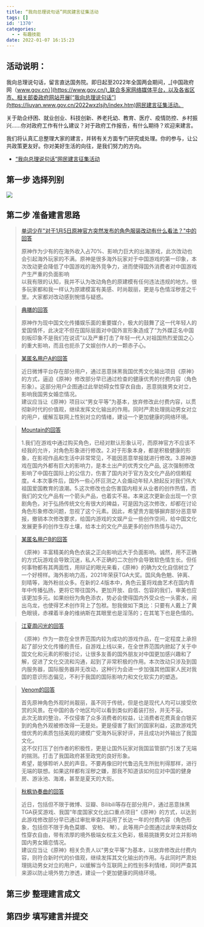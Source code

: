 ```yaml
---
title: “我向总理说句话”网民建言征集活动
tags: []
id: '1370'
categories:
  - - 有趣技能
date: 2022-01-07 16:15:23
---
```


## 活动说明：

我向总理说句话，留言直达国务院。即日起至2022年全国两会期间，_[中国政府网（www.gov.cn）](https://www.gov.cn/)_联合多家网络媒体平台，以及各省区市、相关部委政府网站开展[“我向总理说句话”](https://liuyan.www.gov.cn/2022wxzlsjh/index.htm)网民建言征集活动。

关于助企纾困、就业创业、科技创新、养老托幼、教育、医疗、疫情防控、乡村振兴……你对政府工作有什么建议？对于政府工作报告，有什么期待？欢迎来建言。

我们将认真汇总整理大家的建言，并转有关方面专门研究或处理。你的参与，让公共政策更友好。你对美好生活的向往，是我们努力的方向。

*   [“我向总理说句话”网民建言征集活动](https://liuyan.www.gov.cn/2022wxzlsjh/index.htm)

## 第一步 选择列别

[![](https://img-cdn.limour.top/blog_wp/2022/01/image-4.png)](https://img-cdn.limour.top/blog_wp/2022/01/image-4.png)

## 第二步 准备建言思路

> [单词少在"对于1月5日原神官方突然发布的角色服装改动有什么看法？"中的回答](https://www.zhihu.com/question/509929871/answer/2299441961)
> 
> 原神作为少有的在海外收入占70%、影响力巨大的出海游戏，此次改动也会引起海外玩家的不满。原神是很多海外玩家对于中国游戏的第一印象，本次改动更会降低了中国游戏的海外竞争力，进而使得国外消费者对中国游戏产生严重的负面影响  
> 以我有限的认知，我并不认为改动角色的原建模有任何违法违规的地方。很多玩家都和我一样认为原建模富有美感、时尚靓丽，更是与色情淫秽差之千里。大家都对改动感到惋惜与疑惑。

> [典膳的回答](https://www.zhihu.com/question/510029432/answer/2300002928)
> 
> 原神作为现中国文化传播娱乐面的重要媒介，极大的鼓舞了这一代年轻人的爱国情怀，此决定不但在国际层面对中国外宣形象造成了“为外媒正名中国刻板印象不是我们在说谎”以及严重打击了年轻一代人对祖国热烈爱国之心的重大影响，而且也扼杀了文娱创作人的一颗赤子心。

> [某匿名用户A的回答](https://www.zhihu.com/question/510029432/answer/2299800496)
> 
> 近日微博平台存在部分用户，通过恶意抹黑我国优秀文化输出项目《原神》的方式，逼迫《原神》修改部分早已通过检查的健康优秀的付费内容（角色形象）。这部分用户企图通过此举妨碍女性穿衣自由，恶意挑拨男女对立，影响我国男女婚恋情况。  
> 建议应当让《原神》项目以“男女平等”为基本，放弃修改此付费内容，以贯彻新时代的价值观，继续发挥文化输出的作用。同时严肃处理挑动男女对立的用户，缓解互联网上性别对立的情绪，建设一个更加健康的网络环境。

> [Mountain​的回答](https://www.zhihu.com/question/510029432/answer/2300258523)
> 
> 1.我们在游戏中通过购买角色，已经对默认形象认可，而原神官方不应该不经我的允许，对角色形象进行修改。2.对于形象本身，都是积极健康的形象，在影视作品和生活中非常常见，不能因恶意举报就进行修改。3.原神游戏在国内外都有巨大的影响力，是本土出产的优秀文化产品, 这次强制修改影响了中国在国际上的公信力，伤害了国内对于官方及文化产品的信赖程度。4.本次事件后，国外一些心怀叵测之人会煽动年轻人掀起反对我们伟大祖国爱国教育的浪潮。5.这次修改也会伤害国内相关从业者的创作热情，而我们的文化产品有一个箭头产品，也着实不易。本来这次更新会出现一个京剧角色，对于弘扬传统文化有很大的裨益，可是因为这次修改，却都在讨论角色形象修改问题，忽视了这个元素。因此，希望贵方能够摒弃部分恶意举报，撤销本次修改要求，给国内游戏的文娱产业一些创作空间，给中国文化发展更多的创作生存土壤，给本土的文化产品更多的创作热情与动力。

> [某匿名用户B的回答](https://www.zhihu.com/question/510029432/answer/2300104720)
> 
> 《原神》丰富精美的角色衣装之正向影响远大于负面影响。诚然，用不正确的方式玩游戏会导致沉迷，私人不正确的二次创作会导致软色情生长。但任何事物都有其两面性，用辩证的眼光来看，《原神》的确为文化自信树立了一个好榜样。海外影响力高，2021年荣获TGA大奖。国风角色魈、钟离、刻晴等，海外粉丝众多。在新的2.4版本中，角色云堇将戏曲艺术在国内青年中传播弘扬，更将它带往国外。更加开放、自信、包容的我们，审美也应该更加多元。如果纷纷为角色添衣，势必会使得国内外受众也一头雾水，闹出乌龙，也使得艺术创作背上了包袱。恕我做如下类比：只要有人戴上了黄色眼镜，赤裸着半身的维纳斯在其眼里也是淫荡的；在其笔下也是色情的。

> [江夏周闪光的回答](https://www.zhihu.com/question/510029432/answer/2299871292)
> 
> 《原神》作为一款在全世界范围内较为成功的游戏作品，在一定程度上承担起了部分文化传播的责任，自游戏上线以来，在全世界范围内掀起了关于中国文化和元素的积极讨论，让很多友善的国外朋友对中国更加感兴趣和了解，促进了文化交流和沟通，起到了非常积极的作用。本次改动只涉及到国内服务器，国际服务器并无改动，这种行为会进一步加强其他国家人民对我国的意识形态偏见，不利于我国的国际影响力和文化软实力的塑造。

> [Venom的回答](https://www.zhihu.com/question/510029432/answer/2300003409)
> 
> 首先原神角色外观时尚靓丽，虽不同于传统，但是也是现代人均可以接受欣赏的风景。在中国的各个地区均可以看到类似的着装打扮，并无不妥。  
> 此次无故的整治，不仅侵害了众多消费者的权益，让消费者花费真金白银买到的角色外观被修改得一无是处。更是侵害了我们的国家利益，这款游戏凭借优秀的素质包括美观的建模广受海外玩家好评，并且成功对外输出了我国文化。  
> 这不仅打压了创作者的积极性，更是让国外玩家对我国监管部门引发了无端的揣测。打击了我国政府甚至政党的良好形象。  
> 希望，能够聆听人民的声音。不要再像旧时代鲁迅先生所批判得那样，进行无端的联想。如果这样都有淫秽之嫌，那我不知道该如何应对中国的健身房、游泳池、海滩，甚至是夏天的大街。

> [秋枫协奏曲的回答](https://www.zhihu.com/question/510029432/answer/2300166304)
> 
> 近日，包括但不限于微博、豆瓣、Bilibili等存在部分用户，通过恶意抹黑TGA获奖游戏、我国“年度国家文化出口重点项目”《原神》的方式，以达到此游戏修改部分早已通过审批审查并运用了长达一年的付费内容（角色形象，包括但不限于角色莫娜、 安柏、 琴）。此等用户企图通过此举来妨碍女性穿衣自由，带有浓厚的境外极端女权主义色彩，极易挑拨男女对立并影响国内男女婚恋情况。  
> 建议应当让《原神》相关负责人以“男女平等”为基本，以放弃修改此付费内容，则符合新时代的价值观，继续发挥其文化输出的作用。与此同时严肃处理挑动男女对立的用户，以缓解当今互联网上的性别多利情绪，同时严查其来源以防止境外势力渗透，建设一个更加健康的网络环境。

## 第三步 整理建言成文

## 第四步 填写建言并提交